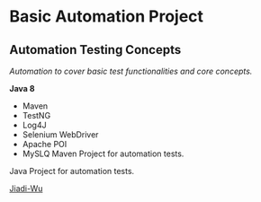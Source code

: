 # Basic Automation Project
## Automation Testing Concepts

*Automation to cover basic test functionalities and core concepts.*

**Java 8**

* Maven
* TestNG
* Log4J
* Selenium WebDriver
* Apache POI
* MySLQ
Maven Project for automation tests.


Java Project for automation tests. 

[Jiadi-Wu](https://github.com/Wjd8258)